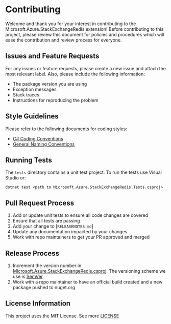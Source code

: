 # Contributing
Welcome and thank you for your interest in contributing to the Microsoft.Azure.StackExchangeRedis extension! Before contributing to this project, please review this document for policies and procedures which
will ease the contribution and review process for everyone. 

## Issues and Feature Requests
For any issues or feature requests, please create a new issue and attach the most relevant label. Also, please include the following information:
- The package version you are using
- Exception messages
- Stack traces
- Instructions for reproducing the problem

## Style Guidelines
Please refer to the following documents for coding styles:
- [C# Coding Conventions](https://learn.microsoft.com/dotnet/csharp/fundamentals/coding-style/coding-conventions)
- [General Naming Conventions](https://learn.microsoft.com/en-us/dotnet/standard/design-guidelines/general-naming-conventions)

## Running Tests
The `tests` directory contains a unit test project. To run the tests use Visual Studio or:
```
dotnet test <path to Microsoft.Azure.StackExchangeRedis.Tests.csproj>
```

## Pull Request Process
1. Add or update unit tests to ensure all code changes are covered
1. Ensure that all tests are passing
1. Add your change to [`RELEASENOTES.md`]
1. Update any documentation impacted by your changes
1. Work with repo maintainers to get your PR approved and merged

## Release Process
1. Increment the version number in [Microsoft.Azure.StackExchangeRedis.csproj](src\Microsoft.Azure.StackExchangeRedis.csproj). The versioning scheme we use is [SemVer](https://semver.org/).
1. Work with a repo maintainer to have an official build created and a new package pushed to nuget.org

## License Information
This project uses the MIT License. See more [LICENSE](LICENSE)